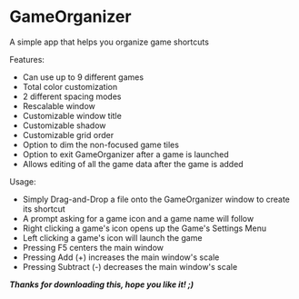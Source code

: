 # GameOrganizer
A simple app that helps you organize game shortcuts

Features:
* Can use up to 9 different games
* Total color customization
* 2 different spacing modes
* Rescalable window
* Customizable window title
* Customizable shadow
* Customizable grid order
* Option to dim the non-focused game tiles
* Option to exit GameOrganizer after a game is launched
* Allows editing of all the game data after the game is added

Usage:
* Simply Drag-and-Drop a file onto the GameOrganizer window to create its shortcut
* A prompt asking for a game icon and a game name will follow
* Right clicking a game's icon opens up the Game's Settings Menu
* Left clicking a game's icon will launch the game
* Pressing F5 centers the main window
* Pressing Add (+) increases the main window's scale
* Pressing Subtract (-) decreases the main window's scale

***Thanks for downloading this, hope you like it! ;)***
